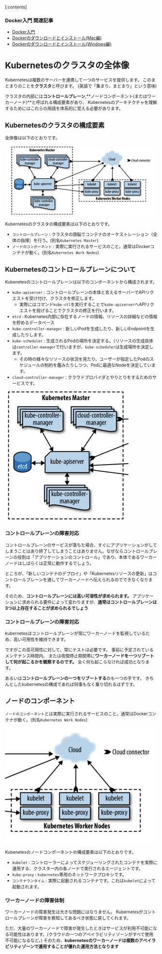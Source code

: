 


[:contents]



### Docker入門 関連記事

- [Docker入門](https://minegishirei.hatenablog.com/entry/2023/09/02/213936)
- [Dockerのダウンロードとインストール(Mac編)](https://minegishirei.hatenablog.com/entry/2023/09/03/143528)
- [Dockerのダウンロードとインストール(Windows編)](https://minegishirei.hatenablog.com/entry/2023/09/04/115946)


# Kubernetesのクラスタの全体像

Kubernetesは複数のサーバーを連携して一つのサービスを提供します。
このまとまりのことを**クラスタ**と呼びます。
(英語で「集まり、まとまり」という意味)

クラスタの内部には**コントロールプレーン**,**ノードコンポーネント(またはワーカーノード)**と呼ばれる構成要素があり、
Kubernetesのアーキテクチャを理解するためにはこれらの用語を体系的に覚える必要があります。


## Kubernetesのクラスタの構成要素

全体像は以下のとおりです。

<img src="https://github.com/minegishirei/techblog/blob/main/docker/kubernetes/img/1_kubernetes_cluseter.png?raw=true" alt="Kubernetesのクラスタの全体図">


Kubernetesのクラスタの構成要素は以下のとおりです。

- `コントロールプレーン` : クラスタの頭脳でコンテナのオーケストレーション（全体の指揮）を行う。(別名`Kubernetes Master`)
- `ノードのコンポーネント` : 実際に実行されるサービスのこと。通常はDockerコンテナが動く。(別名`Kubernetes Work Nodes`)




## Kubernetesのコントロールプレーンについて

Kubenetesのコントロールプレーンは以下のコンポーネントから構成されます。

- `kube-apiserver` : コントロールプレーンの本体と言えるサーバーでAPIリクエストを受け付け、クラスタを修正します。
    - 実際にはコマンド`kube-ctl`を実行することで`kube-apiserver`へAPIリクエストを投げることでクラスタの修正を行います。
- `etcd` : Kubernetes内部に存在するノードの情報、リソースの詳細などの情報を貯めるデータベース
- `kube-controller-manager` : 新しいPodを生成したり、新しいEndpointを生成したりします。
- `kube-scheduler` : 生成されるPodの場所を決定する。（リソースの生成自体は`controller-manager`で行いますが、`kube-scheduler`は生成場所を決定します。
    - その時の様々なリソースの状況を見たり、ユーザーが指定したPodのスケジュールの制約を鑑みたりしつつ、Podに最適なNodeを決定しています。
- `cloud-controller-manager` : クラウドプロバイダとやりとりをするためのサービスです。


<img src="https://github.com/minegishirei/techblog/blob/main/docker/kubernetes/img/2_kubernetes_control.png?raw=true">


### コントロールプレーンの障害対応

コントロールプレーンのサービスが落ちた場合、すぐにアプリケーションがしてしまうことはあり終了してしまうことはありません。なぜならコントロールプレーンの役割は「アプリケーションのコントロール」であり、本体であるワーカーノードはしばらくは正常に動作するでしょう。

ところが、「新しいコンテナのデプロイ」や「Kubernetesリソースの更新」はコントロールプレーンを通してワーカーノードへ伝えられるのでできなくなります。

そのため、**コントロールプレーンには高い可溶性が求められます。** アプリケーションに求められる要件によって変わりますが、**通常はコントロールプレーンは3つ以上存在することが求められるでしょう**

### コントロールプレーンの障害対応

kubernetesはコントロールプレーンが常にワーカーノードを監視しているため、高い可用性を維持できます。

ですがこの高可用性に対して、常にテストは必要です。
事前に予定されているメンテナンス時間内、
または夜間停止期間帯に**ワーカーノードを一つリブートして何が起こるかを観察するのです。** 全く何も起こらなければ成功となります。

あるいは**コントロールプレーンの一つをリブートする**のも一つの手です。
きちんとしたkubernetesの構成であれば何事もなく乗り切れるはずです。



## ノードのコンポーネント

`ノードのコンポーネント`とは実際に実行されるサービスのこと。通常はDockerコンテナが動く。(別名`Kubernetes Work Nodes`)

<img src="https://github.com/minegishirei/techblog/blob/main/docker/kubernetes/img/3_kubernetes_nodes.png?raw=true">

Kubenetesのノードコンポーネントの構成要素は以下のとおりです。

- `kubelet` : コントローラーによってスケジューリングされたコンテナを実際に運用する、クラスター内の各ノードで実行されるエージェントです。
- `kube-proxy` : `kubernetes`専用のネットワークプロキシです。
- `コンテナランタイム` : 実際に起動されるコンテナです。これは`kubelet`によって起動されます。


### ワーカーノードの障害体制

ワーカーノードの障害発生は大きな問題にはなりません。
Kubernetesがコントロールプレーンが障害を察知してあるべき状態に戻してくれます。

ただ、大量のワーカーノードで障害が発生したときはサービスが利用不可能になる可能性はあります。(クラウドの一つのアベイラビリティゾーンがすべて使用不可能になるなど。)
そのため、**kubernetesのワーカーノードは複数のアベイラビリティゾーンで運用することが優れた運用方法となります**























